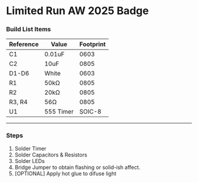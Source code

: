 # Limited Run AW 2025 Badge

### Build List Items
| Reference | Value | Footprint |
| --- | --- | --- |
| C1 | 0.01uF | 0603 |
| C2 | 10uF | 0805 |
| D1-D6 | White | 0603 |
| R1 | 50kΩ | 0805 |
| R2 | 20kΩ | 0805 |
| R3, R4 | 56Ω | 0805 |
| U1 | 555 Timer | SOIC-8 |

------
### Steps
1. Solder Timer
2. Solder Capacitors & Resistors
3. Solder LEDs
4. Bridge Jumper to obtain flashing or solid-ish affect.
5. [OPTIONAL] Apply hot glue to difuse light
   

